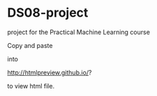 # DS08-project
project for the Practical Machine Learning course

Copy and paste 

into

http://htmlpreview.github.io/?

to view html file.
